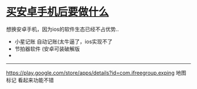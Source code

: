 # [买安卓手机后要做什么](https://github.com/zerone0x/tmpbackup/issues/97)

想换安卓手机，因为ios的软件生态已经不占优势..
- 小星记账 自动记账(太牛逼了，ios实现不了
- 节拍器软件 (安卓可装破解版
- 

---

https://play.google.com/store/apps/details?id=com.ifreegroup.exping 
地图标记 看起来功能不错 